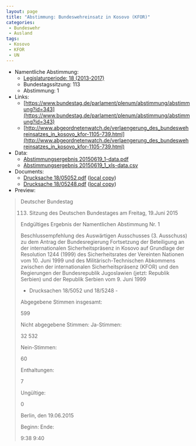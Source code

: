 ```yaml
---
layout: page
title: "Abstimmung: Bundeswehreinsatz in Kosovo (KFOR)"
categories:
 - Bundeswehr
 - Ausland
tags:
 - Kosovo
 - KFOR
 - UN
---
```


* Namentliche Abstimmung:
    * [Legislaturperiode: 18 (2013-2017)](https://de.wikipedia.org/wiki/18._Deutscher_Bundestag)
    * Bundestagssitzung: 113
    * Abstimmung: 1
* Links: 
    * [https://www.bundestag.de/parlament/plenum/abstimmung/abstimmung?id=343](https://www.bundestag.de/parlament/plenum/abstimmung/abstimmung?id=343)
    * [http://www.abgeordnetenwatch.de/verlaengerung_des_bundeswehreinsatzes_in_kosovo_kfor-1105-739.html](http://www.abgeordnetenwatch.de/verlaengerung_des_bundeswehreinsatzes_in_kosovo_kfor-1105-739.html)
* Data: 
    * [Abstimmungsergebnis 20150619_1-data.pdf](/res/abstimmungsliste/20150619_1-data.pdf)
    * [Abstimmungsergebnis 20150619_1_xls-data.csv](/res/abstimmungsliste/analyses/20150619_1_xls-data.csv)
* Documents: 
    * [Drucksache 18/05052.pdf](http://dip21.bundestag.de/dip21/btd/18/050/1805052.pdf) ([local copy](/res/abstimmungsdaten/018-113-01/1805052.pdf))
    * [Drucksache 18/05248.pdf](http://dip21.bundestag.de/dip21/btd/18/052/1805248.pdf) ([local copy](/res/abstimmungsdaten/018-113-01/1805248.pdf))
* Preview: 
> Deutscher Bundestag
> 
> 113. Sitzung des Deutschen Bundestages
> am Freitag, 19.Juni 2015
> 
> Endgültiges Ergebnis der Namentlichen Abstimmung Nr. 1
> 
> Beschlussempfehlung des Auswärtigen Ausschusses (3. Ausschuss) zu dem Antrag der
> Bundesregierung
> Fortsetzung der Beteiligung an der internationalen Sicherheitspräsenz in Kosovo auf
> Grundlage der Resolution 1244 (1999) des Sicherheitsrates der Vereinten Nationen vom 10.
> Juni 1999 und des Militärisch-Technischen Abkommens zwischen der internationalen
> Sicherheitspräsenz (KFOR) und den Regierungen der Bundesrepublik Jugoslawien (jetzt:
> Republik Serbien) und der Republik Serbien vom 9. Juni 1999
> - Drucksachen 18/5052 und 18/5248 -
> 
> Abgegebene Stimmen insgesamt:
> 
> 599
> 
> Nicht abgegebene Stimmen:
> Ja-Stimmen:
> 
> 32
> 532
> 
> Nein-Stimmen:
> 
> 60
> 
> Enthaltungen:
> 
> 7
> 
> Ungültige:
> 
> 0
> 
> Berlin, den 19.06.2015
> 
> Beginn:
> Ende:
> 
> 9:38
> 9:40
